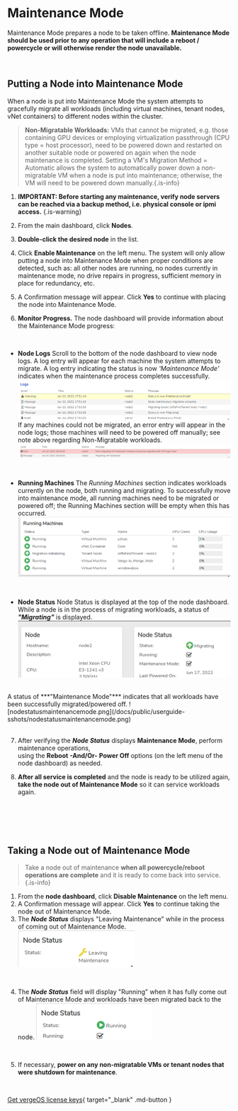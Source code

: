 

# Maintenance Mode

Maintenance Mode prepares a node to be taken offline. **Maintenance Mode should be used prior to any operation that will include a reboot / powercycle or will otherwise render the node unavailable.**


<br>

## Putting a Node into Maintenance Mode
When a node is put into Maintenance Mode the system attempts to gracefully migrate all workloads (including virtual machines, tenant nodes, vNet containers) to different nodes within the cluster.

> **Non-Migratable Workloads:** VMs that cannot be migrated, e.g. those containing GPU devices or employing virtualization passthrough (CPU type = host processor), need to be powered down and restarted on another suitable node or powered on again when the node maintenance is completed. Setting a VM's Migration Method = Automatic allows the system to automatically power down a non-migratable VM when a node is put into maintenance; otherwise, the VM will need to be powered down manually.{.is-info}


1. **IMPORTANT: Before starting any maintenance, verify node servers can be reached via a backup method, i.e. physical console or ipmi access.** {.is-warning}

2.  From the main dashboard, click **Nodes**.
3.  **Double-click the desired node** in the list.
4.  Click **Enable Maintenance** on the left menu.
The system will only allow putting a node into Maintenance Mode when proper conditions are detected, such as: all other nodes are running, no nodes currently in maintenance mode, no drive repairs in progress, sufficient memory in place for redundancy, etc.
5.  A Confirmation message will appear. Click **Yes** to continue with placing the node into Maintenance Mode.
6.  **Monitor Progress.** The node dashboard will provide information about the Maintenance Mode progress:

<br>

- **Node Logs**
	Scroll to the bottom of the node dashboard to view node logs.  A log entry will appear for each machine the system attempts to migrate. A log entry indicating the status is now *'Maintenance Mode'* indicates when the maintenance process completes successfully. 
 ![nodelogcomplete.png](/docs/public/userguide-sshots/nodelogcomplete.png)
  <br>
  If any machines could not be migrated, an error entry will appear in the node logs; those machines will need to be powered off manually; see note above regarding Non-Migratable workloads.  
![nodelog-errormigrating.png ](/docs/public/userguide-sshots/nodelog-errormigrating.png )
 <br>
  
- **Running Machines**
The *Running Machines* section indicates workloads currently on the node, both running and migrating. To successfully move into maintenance mode, all running machines need to be migrated or powered off; the Running Machines section willl be empty when this has occurred. 
![runningmachines-onemigrating.png](/docs/public/userguide-sshots/runningmachines-onemigrating.png)
<br>

- **Node Status**
Node Status is displayed at the top of the node dashboard. While a node is in the process of migrating workloads, a status of ***"Migrating"*** is displayed.  
![nodestatusmigrating.png](/docs/public/userguide-sshots/nodestatusmigrating.png)
<br>
 A status of ***"Maintenance Mode"*** indicates that all workloads have been successfully migrated/powered off.
![nodestatusmaintenancemode.png](/docs/public/userguide-sshots/nodestatusmaintenancemode.png)

 <br>
 <br>

7.  After verifying the ***Node Status*** displays **Maintenance Mode**, perform maintenance operations,  
    using the **Reboot** **\-And/Or-** **Power Off** options (on the left menu of the node dashboard) as needed.
    
8. **After all service is completed** and the node is ready to be utilized again, **take the node out of Maintenance Mode** so it can service workloads again.

 <br>
 <br>
  <br>
 <br>
 
## Taking a Node out of Maintenance Mode

> Take a node out of maintenance **when all powercycle/reboot operations are complete** and it is ready to come back into service. {.is-info}

1.  From the **node dashboard**, click **Disable Maintenance** on the left menu.
2.  A Confirmation message will appear. Click **Yes** to continue taking the node out of Maintenance Mode.
3.  The ***Node Status*** displays "Leaving Maintenance" while in the process of coming out of Maintenance Mode. 
![nodestatusleavingmaint.png](/docs/public/userguide-sshots/nodestatusleavingmaint.png)

<br>

4.  The ***Node Status*** field will display "Running" when it has fully come out of Maintenance Mode and workloads have been migrated back to the node. 
![nodestatusrunning.png](/docs/public/userguide-sshots/nodestatusrunning.png)
<br>

5.  If necessary,  **power on any non-migratable VMs or tenant nodes that were shutdown for maintenance**.

<br>

[Get vergeOS license keys](https://www.verge.io/test-drive){ target="_blank" .md-button }
